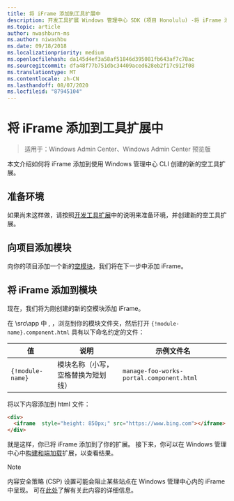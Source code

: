 ```yaml
---
title: 将 iFrame 添加到工具扩展中
description: 开发工具扩展 Windows 管理中心 SDK (项目 Honolulu) -将 iFrame 添加到工具扩展
ms.topic: article
author: nwashburn-ms
ms.author: niwashbu
ms.date: 09/18/2018
ms.localizationpriority: medium
ms.openlocfilehash: da145d4ef3a58af51846d395081fb643af7c78ac
ms.sourcegitcommit: dfa48f77b751dbc34409aced628eb2f17c912f08
ms.translationtype: MT
ms.contentlocale: zh-CN
ms.lasthandoff: 08/07/2020
ms.locfileid: "87945104"
---
```

# <a name="add-an-iframe-to-a-tool-extension"></a>将 iFrame 添加到工具扩展中

>适用于：Windows Admin Center、Windows Admin Center 预览版

本文介绍如何将 iFrame 添加到使用 Windows 管理中心 CLI 创建的新的空工具扩展。

## <a name="prepare-your-environment"></a>准备环境 ##

如果尚未这样做，请按照[开发工具扩展](../develop-tool.md)中的说明来准备环境，并创建新的空工具扩展。

## <a name="add-a-module-to-your-project"></a>向项目添加模块 ##

向你的项目添加一个新的[空模块](add-module.md)，我们将在下一步中添加 iFrame。

## <a name="add-an-iframe-to-your-module"></a>将 iFrame 添加到模块 ##

现在，我们将为刚创建的新的空模块添加 iFrame。

在 \src\app 中 \, ，浏览到你的模块文件夹，然后打开 ```{!module-name}.component.html``` 具有以下命名约定的文件：

| 值 | 说明 | 示例文件名 |
| ----- | ----------- | ------- |
| ```{!module-name}``` | 模块名称（小写，空格替换为短划线） | ```manage-foo-works-portal.component.html``` |

将以下内容添加到 html 文件：

``` html
<div>
  <iframe  style="height: 850px;" src="https://www.bing.com"></iframe>
</div>
```

就是这样，你已将 iFrame 添加到了你的扩展。  接下来，你可以在 Windows 管理中心中[构建和端加载](../develop-tool.md#build-and-side-load-your-extension)扩展，以查看结果。

> [!Note]
> 内容安全策略 (CSP) 设置可能会阻止某些站点在 Windows 管理中心内的 iFrame 中呈现。 可在[此处](https://content-security-policy.com/)了解有关此内容的详细信息。
